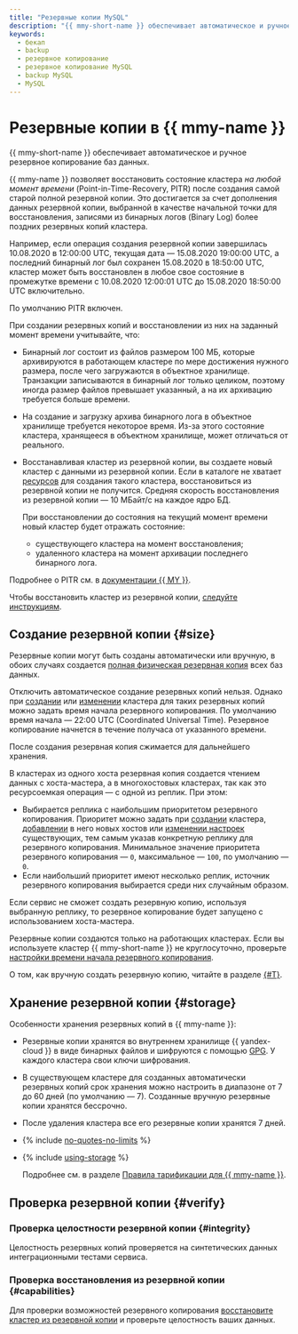 ```yaml
---
title: "Резервные копии MySQL"
description: "{{ mmy-short-name }} обеспечивает автоматическое и ручное резервное копирование баз данных MySQL. Резервные копии занимают место в объеме хранилища, выделенном для кластера. Резервная копия автоматически создается раз в день."
keywords:
  - бекап
  - backup
  - резервное копирование
  - резервное копирование MySQL
  - backup MySQL
  - MySQL
---
```


# Резервные копии в {{ mmy-name }}

{{ mmy-short-name }} обеспечивает автоматическое и ручное резервное копирование баз данных.

{{ mmy-name }} позволяет восстановить состояние кластера _на любой момент времени_ (Point-in-Time-Recovery, PITR) после создания самой старой полной резервной копии. Это достигается за счет дополнения данных резервной копии, выбранной в качестве начальной точки для восстановления, записями из бинарных логов (Binary Log) более поздних резервных копий кластера.

Например, если операция создания резервной копии завершилась 10.08.2020 в 12:00:00 UTC, текущая дата — 15.08.2020 19:00:00 UTC, а последний бинарный лог был сохранен 15.08.2020 в 18:50:00 UTC, кластер может быть восстановлен в любое свое состояние в промежутке времени с 10.08.2020 12:00:01 UTC до 15.08.2020 18:50:00 UTC включительно.

По умолчанию PITR включен.

При создании резервных копий и восстановлении из них на заданный момент времени учитывайте, что:

* Бинарный лог состоит из файлов размером 100 МБ, которые архивируются в работающем кластере по мере достижения нужного размера, после чего загружаются в объектное хранилище. Транзакции записываются в бинарный лог только целиком, поэтому иногда размер файлов превышает указанный, а на их архивацию требуется больше времени.

* На создание и загрузку архива бинарного лога в объектное хранилище требуется некоторое время. Из-за этого состояние кластера, хранящееся в объектном хранилище, может отличаться от реального.

* Восстанавливая кластер из резервной копии, вы создаете новый кластер с данными из резервной копии. Если в каталоге не хватает [ресурсов](../concepts/limits.md) для создания такого кластера, восстановиться из резервной копии не получится. Средняя скорость восстановления из резервной копии — 10 МБайт/с на каждое ядро БД.

    При восстановлении до состояния на текущий момент времени новый кластер будет отражать состояние:

    * существующего кластера на момент восстановления;
    * удаленного кластера на момент архивации последнего бинарного лога.

Подробнее о PITR см. в [документации {{ MY }}](https://dev.mysql.com/doc/refman/8.0/en/point-in-time-recovery.html).

Чтобы восстановить кластер из резервной копии, [следуйте инструкциям](../operations/cluster-backups.md).

## Создание резервной копии {#size}

Резервные копии могут быть созданы автоматически или вручную, в обоих случаях создается [полная физическая резервная копия](https://dev.mysql.com/doc/refman/5.7/en/backup-types.html) всех баз данных.

Отключить автоматическое создание резервных копий нельзя. Однако при [создании](../operations/cluster-create.md) или [изменении](../operations/update.md#change-additional-settings) кластера для таких резервных копий можно задать время начала резервного копирования. По умолчанию время начала — 22:00 UTC (Coordinated Universal Time). Резервное копирование начнется в течение получаса от указанного времени.

После создания резервная копия сжимается для дальнейшего хранения.

В кластерах из одного хоста резервная копия создается чтением данных с хоста-мастера, а в многохостовых кластерах, так как это ресурсоемкая операция — с одной из реплик. При этом:

* Выбирается реплика с наибольшим приоритетом резервного копирования. Приоритет можно задать при [создании](../operations/cluster-create.md) кластера, [добавлении](../operations/hosts.md#add) в него новых хостов или [изменении настроек](../operations/hosts.md#update) существующих, тем самым указав конкретную реплику для резервного копирования. Минимальное значение приоритета резервного копирования — `0`, максимальное — `100`, по умолчанию — `0`.
* Если наибольший приоритет имеют несколько реплик, источник резервного копирования выбирается среди них случайным образом.

Если сервис не сможет создать резервную копию, используя выбранную реплику, то резервное копирование будет запущено с использованием хоста-мастера.

Резервные копии создаются только на работающих кластерах. Если вы используете кластер {{ mmy-short-name }} не круглосуточно, проверьте [настройки времени начала резервного копирования](../operations/update.md#change-additional-settings).

О том, как вручную создать резервную копию, читайте в разделе [{#T}](../operations/cluster-backups.md).

## Хранение резервной копии {#storage}

Особенности хранения резервных копий в {{ mmy-name }}:

* Резервные копии хранятся во внутреннем хранилище {{ yandex-cloud }} в виде бинарных файлов и шифруются с помощью [GPG](https://ru.wikipedia.org/wiki/GnuPG). У каждого кластера свои ключи шифрования.

* В существующем кластере для созданных автоматически резервных копий срок хранения можно настроить в диапазоне от 7 до 60 дней (по умолчанию — 7). Созданные вручную резервные копии хранятся бессрочно.

* После удаления кластера все его резервные копии хранятся 7 дней.

* {% include [no-quotes-no-limits](../../_includes/mdb/backups/no-quotes-no-limits.md) %}

* {% include [using-storage](../../_includes/mdb/backups/storage.md) %}

    Подробнее см. в разделе [Правила тарификации для {{ mmy-name }}](../pricing.md#rules-storage).

## Проверка резервной копии {#verify}

### Проверка целостности резервной копии {#integrity}

Целостность резервных копий проверяется на синтетических данных интеграционными тестами сервиса.

### Проверка восстановления из резервной копии {#capabilities}

Для проверки возможностей резервного копирования [восстановите кластер из резервной копии](../operations/cluster-backups.md) и проверьте целостность ваших данных.
